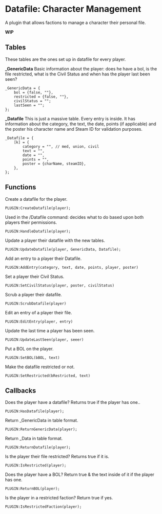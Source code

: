 # Datafile: Character Management
A plugin that allows factions to manage a character their personal file.

**WIP**

## Tables
These tables are the ones set up in datafile for every player.

**_GenericData**
Basic information about the player: does he have a bol, is the file restricted, what is the Civil Status and when has the player last been seen?
```
_GenericData = {
    bol = {false, ""},
    restricted = {false, ""},
    civilStatus = "";
    lastSeen = "";
};
```

**_Datafile**
This is just a massive table. Every entry is inside. It has information about the category, the text, the date, points (if applicable) and the poster his character name and Steam ID for validation purposes.
```
_Datafile = {
    [k] = {
        category = "", // med, union, civil
        text = "",
        date = "",
        points = "",
        poster = {charName, steamID},
    },
};
```

## Functions

Create a datafile for the player.
```
PLUGIN:CreateDatafile(player);
```

Used in the /Datafile command: decides what to do based upon both players their permissions.
```
PLUGIN:HandleDatafile(player);
```

Update a player their datafile with the new tables.
```
PLUGIN:UpdateDatafile(player, GenericData, Datafile);
```

Add an entry to a player their Datafile.
```
PLUGIN:AddEntry(category, text, date, points, player, poster)
```

Set a player their Civil Status.
```
PLUGIN:SetCivilStatus(player, poster, civilStatus)
```

Scrub a player their datafile.
```
PLUGIN:ScrubDatafile(player)
```

Edit an entry of a player their file.
```
PLUGIN:EditEntry(player, entry)
```

Update the last time a player has been seen.
```
PLUGIN:UpdateLastSeen(player, seeer)
```

Put a BOL on the player.
```
PLUGIN:SetBOL(bBOL, text)
```

Make the datafile restricted or not.
```
PLUGIN:SetRestricted(bRestricted, text)
```

## Callbacks

Does the player have a datafile? Returns true if the player has one..
```
PLUGIN:HasDatafile(player);
```

Return _GenericData in table format.
```
PLUGIN:ReturnGenericData(player);
```

Return _Data in table format.
```
PLUGIN:ReturnDatafile(player);
```

Is the player their file restricted? Returns true if it is.
```
PLUGIN:IsRestricted(player);
```

Does the player have a BOL? Return true & the text inside of it if the player has one.
```
PLUGIN:ReturnBOL(player);
```

Is the player in a restricted faction? Return true if yes.
```
PLUGIN:IsRestrictedFaction(player);
```
